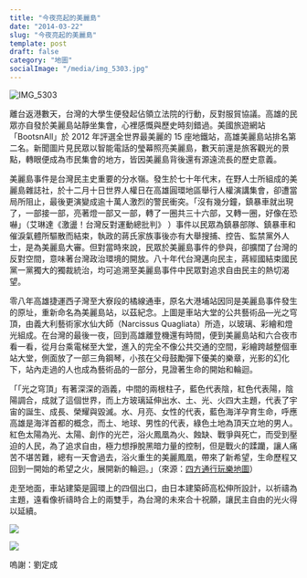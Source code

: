 ```yaml
---
title: "今夜亮起的美麗島"
date: "2014-03-22"
slug: "今夜亮起的美麗島"
template: post
draft: false
category: "地圖"
socialImage: "/media/img_5303.jpg"
---
```


![IMG_5303](/media/img_5303.jpg)

離台返港數天，台灣的大學生便發起佔領立法院的行動，反對服貿協議。高雄的民眾亦自發於美麗島站靜坐集會，心裡感慨與歷史時刻錯過。美國旅遊網站「BootsnAll」於 2012 年評選全世界最美麗的 15 座地鐵站，高雄美麗島站排名第二名。新聞圖片見民眾以智能電話的瑩幕照亮美麗島，數天前還是旅客觀光的景點，轉眼便成為市民集會的地方，皆因美麗島背後還有源遠流長的歷史意義。

美麗島事件是台灣民主史重要的分水嶺。發生於七十年代末，在野人士所組成的美麗島雜誌社，於十二月十日世界人權日在高雄圓環地區舉行人權演講集會，卻遭當局所阻止，最後更演變成逾十萬人激烈的警民衝突。「沒有幾分鐘，鎮暴車就出現了，一部接一部，亮著燈一部又一部，轉了一圈共三十六部，又轉一圈，好像在恐嚇」（艾琳達《激盪！台灣反對運動總批判》 ）事件以民眾為鎮暴部隊、鎮暴車和催淚氣體所驅散而結束，執政的蔣氏家族事後亦有大舉搜捕、控告、監禁黨外人士，是為美麗島大審。但對當時來說，民眾於美麗島事件的參與，卻擴闊了台灣的反對空間，意味著台灣政治環境的開放。八十年代台灣邁向民主，蔣經國結束國民黨一黨獨大的獨裁統治，均可追溯至美麗島事件中民眾對追求自由民主的熱切渴望。

零八年高雄捷運西子灣至大寮段的橘線通車，原名大港埔站因同是美麗島事件發生的原址，重新命名為美麗島站，以茲紀念。上圖是車站大堂的公共藝術品—光之穹頂，由義大利藝術家水仙大師（Narcissus Quagliata）所造，以玻璃、彩繪和燈光組成。在台灣的最後一夜，回到高雄離登機還有時間，便到美麗島站和六合夜市看一看，從月台乘電梯至大堂，進入的完全不像公共交通的空間，彩繪跨越整個車站大堂，側面放了一部三角鋼琴，小孩在父母鼓勵彈下優美的樂章，光影的幻化下，站內走過的人也成為藝術品的一部分，見證著生命的開始和輪迴。

「「光之穹頂」有著深深的涵義，中間的兩根柱子，藍色代表陰，紅色代表陽，陰陽調合，成就了這個世界，而上方玻璃延伸出水、土、光、火四大主題，代表了宇宙的誕生、成長、榮耀與毀滅。水、月亮、女性的代表，藍色海洋孕育生命，呼應高雄是海洋首都的概念，而土、地球、男性的代表，綠色土地為頂天立地的男人。紅色太陽為光、太陽、創作的光芒，浴火鳳凰為火、蝕缺、戰爭與死亡，而受到壓迫的人民，為了追求自由，極力想掙脫黑暗力量的控制，但是戰火的蹂躪，讓人痛苦不堪苦難，總有一天會過去，浴火重生的美麗鳳凰，帶來了新希望，生命歷程又回到一開始的希望之火，展開新的輪迴。」（來源：[四方通行玩樂地圖](http://guide.easytravel.com.tw/scenic.aspx?CityID=19&AreaID=251&PlaceID=2605)）

走至地面，車站建築是圓環上的四個出口，由日本建築師高松伸所設計，以祈禱為主題，遠看像祈禱時合上的兩雙手，為台灣的未來合十祝願，讓民主自由的光火得以延續。

![](/media/img_8153.jpg)

![](/media/img_8152.jpg)

嗚謝：劉定成
